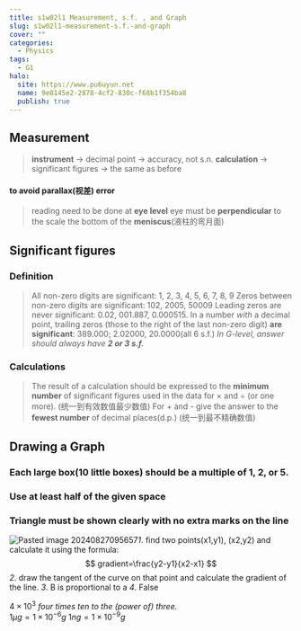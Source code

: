 ```yaml
---
title: s1w02l1 Measurement, s.f. , and Graph
slug: s1w02l1-measurement-s.f.-and-graph
cover: ""
categories:
  - Physics
tags:
  - G1
halo:
  site: https://www.pu6uyun.net
  name: 9e0145e2-2878-4cf2-830c-f68b1f354ba8
  publish: true
---
```

## Measurement

> **instrument** -> decimal point -> accuracy, not s.n.
> **calculation** -> significant figures -> the same as before
#### to avoid parallax(视差) error
> reading need to be done at **eye level**
> eye must be **perpendicular** to the scale
> the bottom of the **meniscus**(液柱的弯月面)

## Significant figures
### Definition
> All non-zero digits are significant: 1, 2, 3, 4, 5, 6, 7, 8, 9
> Zeros between non-zero digits are significant: 102, 2005, 50009
> Leading zeros are never significant: 0.02, 001.887, 0.000515.
> In a number *with* a decimal point, trailing zeros (those to the right of the last non-zero digit) **are significant**: 389.000; 2.02000, 20.0000(all 6 s.f.)
> *In G-level, answer should always have **2 or 3 s.f.***
### Calculations
> The result of a calculation should be expressed to the **minimum number** of significant figures used in the data for × and ÷ (or one more). (统一到有效数值最少数值)
> For + and - give the answer to the **fewest number** of decimal places(d.p.) (统一到最不精确数值)

## Drawing a Graph
### Each large box(10 little boxes) should be a multiple of 1, 2, or 5.
### Use at least half of the given space
### Triangle must be shown clearly with no extra marks on the line




![Pasted image 20240827095657](https://pu6uyun-image.oss-cn-hongkong.aliyuncs.com/Pasted%20image%2020240827095657.png)*1*. find two points(x1,y1), (x2,y2) and calculate it using the formula: $$ gradient=\frac{y2-y1}{x2-x1} $$
*2*. draw the tangent of the curve on that point and calculate the gradient of the line.
*3*. B is proportional to a
*4*. False

$4\times10^3$ *four times ten to the (power of) three.*                      
$1\mu g = 1\times 10^{-6}g$
$1ng = 1\times 10^{-9}g$





